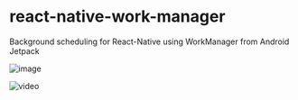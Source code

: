 # react-native-work-manager
Background scheduling for React-Native using WorkManager from Android Jetpack 

![image](https://user-images.githubusercontent.com/46323867/111748506-a2b30a00-88b6-11eb-8a0f-b50d13367d21.png)

![video](https://user-images.githubusercontent.com/46323867/111748098-1c96c380-88b6-11eb-99ef-340869a83b4a.gif)
